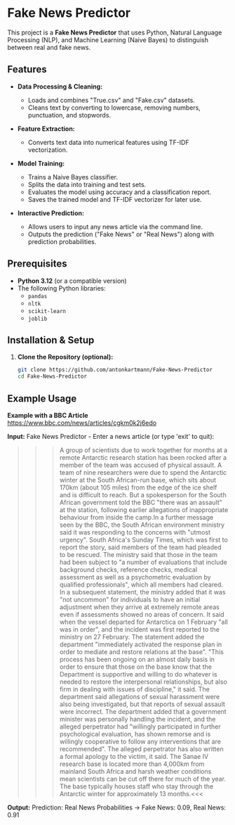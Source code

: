 # Fake News Predictor

This project is a **Fake News Predictor** that uses Python, Natural Language Processing (NLP), and Machine Learning (Naive Bayes) to distinguish between real and fake news.

## Features

- **Data Processing & Cleaning:**  
  - Loads and combines "True.csv" and "Fake.csv" datasets.
  - Cleans text by converting to lowercase, removing numbers, punctuation, and stopwords.
  
- **Feature Extraction:**  
  - Converts text data into numerical features using TF-IDF vectorization.

- **Model Training:**  
  - Trains a Naive Bayes classifier.
  - Splits the data into training and test sets.
  - Evaluates the model using accuracy and a classification report.
  - Saves the trained model and TF-IDF vectorizer for later use.

- **Interactive Prediction:**  
  - Allows users to input any news article via the command line.
  - Outputs the prediction ("Fake News" or "Real News") along with prediction probabilities.

## Prerequisites

- **Python 3.12** (or a compatible version)
- The following Python libraries:
  - `pandas`
  - `nltk`
  - `scikit-learn`
  - `joblib`

## Installation & Setup

1. **Clone the Repository (optional):**
   ```bash
   git clone https://github.com/antonkartmann/Fake-News-Predictor
   cd Fake-News-Predictor


## Example Usage

**Example with a BBC Article** https://www.bbc.com/news/articles/cgkm0k2j6edo

**Input:**
Fake News Predictor - Enter a news article (or type 'exit' to quit):
>>> A group of scientists due to work together for months at a remote Antarctic research station has been rocked after a member of the team was accused of physical assault. A team of nine researchers were due to spend the Antarctic winter at the South African-run base, which sits about 170km (about 105 miles) from the edge of the ice shelf and is difficult to reach. But a spokesperson for the South African government told the BBC "there was an assault" at the station, following earlier allegations of inappropriate behaviour from inside the camp.In a further message seen by the BBC, the South African environment ministry said it was responding to the concerns with "utmost urgency". South Africa's Sunday Times, which was first to report the story, said members of the team had pleaded to be rescued. The ministry said that those in the team had been subject to "a number of evaluations that include background checks, reference checks, medical assessment as well as a psychometric evaluation by qualified professionals", which all members had cleared. In a subsequent statement, the ministry added that it was "not uncommon" for individuals to have an initial adjustment when they arrive at extremely remote areas even if assessments showed no areas of concern. It said when the vessel departed for Antarctica on 1 February "all was in order", and the incident was first reported to the ministry on 27 February. The statement added the department "immediately activated the response plan in order to mediate and restore relations at the base". "This process has been ongoing on an almost daily basis in order to ensure that those on the base know that the Department is supportive and willing to do whatever is needed to restore the interpersonal relationships, but also firm in dealing with issues of discipline," it said. The department said allegations of sexual harassment were also being investigated, but that reports of sexual assault were incorrect. The department added that a government minister was personally handling the incident, and the alleged perpetrator had "willingly participated in further psychological evaluation, has shown remorse and is willingly cooperative to follow any interventions that are recommended". The alleged perpetrator has also written a formal apology to the victim, it said. The Sanae IV research base is located more than 4,000km from mainland South Africa and harsh weather conditions mean scientists can be cut off there for much of the year. The base typically houses staff who stay through the Antarctic winter for approximately 13 months.<<<


**Output:**
Prediction: Real News
Probabilities -> Fake News: 0.09, Real News: 0.91

